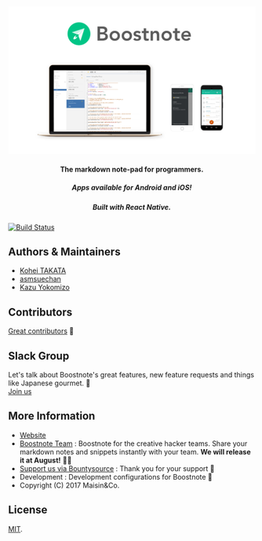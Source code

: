 ![Boostnote app screenshot](./resources/repository/top.png)

<h4 align="center">The markdown note-pad for programmers. </h4>
<h5 align="center">Apps available for Android and iOS!</h5>
<h5 align="center">Built with React Native.</h5>

[![Build Status](https://travis-ci.org/BoostIO/Boostnote.svg?branch=master)](https://travis-ci.org/BoostIO/Boostnote)

## Authors & Maintainers
- [Kohei TAKATA](https://github.com/kohei-takata)
- [asmsuechan](https://github.com/asmsuechan)
- [Kazu Yokomizo](https://github.com/kazup01)

## Contributors
[Great contributors](https://github.com/BoostIO/Boostnote/graphs/contributors) :tada:

## Slack Group
Let's talk about Boostnote's great features, new feature requests and things like Japanese gourmet. 🍣 <br>
[Join us](https://join.slack.com/t/boostnote-group/shared_invite/MjMxMDA0MjYxNzkzLTE1MDM2MjIyMjctZmNlNTMyZGJhZA)

## More Information
* [Website](https://boostnote.io)
* [Boostnote Team](https://boostnote.io/team/) : Boostnote for the creative hacker teams. Share your markdown notes and snippets instantly with your team. **We will release it at August!** 🏃💨
* [Support us via Bountysource](https://salt.bountysource.com/teams/boostnote) : Thank you for your support 🎉
* Development : Development configurations for Boostnote 🚀
* Copyright (C) 2017 Maisin&Co.

## License
[MIT](https://github.com/Boostnote/boostnote-mobile/blob/master/LICENSE).
